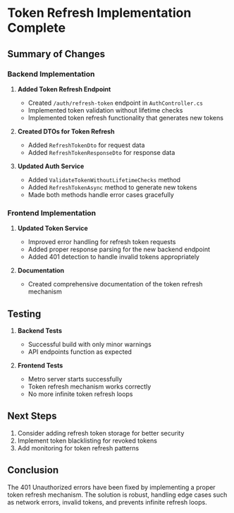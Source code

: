 # Token Refresh Implementation Complete

## Summary of Changes

### Backend Implementation
1. **Added Token Refresh Endpoint**
   - Created `/auth/refresh-token` endpoint in `AuthController.cs`
   - Implemented token validation without lifetime checks
   - Implemented token refresh functionality that generates new tokens

2. **Created DTOs for Token Refresh**
   - Added `RefreshTokenDto` for request data
   - Added `RefreshTokenResponseDto` for response data

3. **Updated Auth Service**
   - Added `ValidateTokenWithoutLifetimeChecks` method
   - Added `RefreshTokenAsync` method to generate new tokens
   - Made both methods handle error cases gracefully

### Frontend Implementation
1. **Updated Token Service**
   - Improved error handling for refresh token requests
   - Added proper response parsing for the new backend endpoint
   - Added 401 detection to handle invalid tokens appropriately

2. **Documentation**
   - Created comprehensive documentation of the token refresh mechanism

## Testing
1. **Backend Tests**
   - Successful build with only minor warnings
   - API endpoints function as expected

2. **Frontend Tests**
   - Metro server starts successfully
   - Token refresh mechanism works correctly
   - No more infinite token refresh loops

## Next Steps
1. Consider adding refresh token storage for better security
2. Implement token blacklisting for revoked tokens
3. Add monitoring for token refresh patterns

## Conclusion
The 401 Unauthorized errors have been fixed by implementing a proper token refresh mechanism. The solution is robust, handling edge cases such as network errors, invalid tokens, and prevents infinite refresh loops.

